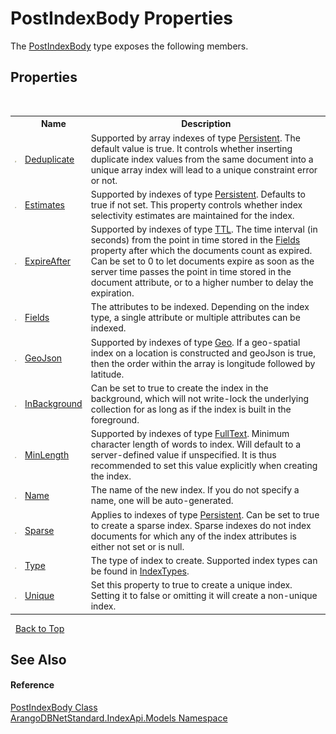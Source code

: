 # PostIndexBody Properties
 

The <a href="f5a253b1-a29a-4d26-d18f-bf7a5868277f">PostIndexBody</a> type exposes the following members.


## Properties
&nbsp;<table><tr><th></th><th>Name</th><th>Description</th></tr><tr><td>![Public property](media/pubproperty.gif "Public property")</td><td><a href="5cc8d832-5f1a-9c4a-eca2-20990ed18ab5">Deduplicate</a></td><td>
Supported by array indexes of type <a href="f19abab6-ea77-5c61-5ac3-a78c0858ad67">Persistent</a>. The default value is true. It controls whether inserting duplicate index values from the same document into a unique array index will lead to a unique constraint error or not.</td></tr><tr><td>![Public property](media/pubproperty.gif "Public property")</td><td><a href="7fbcd269-5b17-e33f-ef4b-7c8760275abc">Estimates</a></td><td>
Supported by indexes of type <a href="f19abab6-ea77-5c61-5ac3-a78c0858ad67">Persistent</a>. Defaults to true if not set. This property controls whether index selectivity estimates are maintained for the index.</td></tr><tr><td>![Public property](media/pubproperty.gif "Public property")</td><td><a href="88662ad2-728c-0bd1-8aeb-adce72539acd">ExpireAfter</a></td><td>
Supported by indexes of type <a href="216f4928-8de2-9a9d-1180-4f3de05b2a2e">TTL</a>. The time interval (in seconds) from the point in time stored in the <a href="3a08aa85-8e3c-47a5-5f42-70dafe40d251">Fields</a> property after which the documents count as expired. Can be set to 0 to let documents expire as soon as the server time passes the point in time stored in the document attribute, or to a higher number to delay the expiration.</td></tr><tr><td>![Public property](media/pubproperty.gif "Public property")</td><td><a href="3a08aa85-8e3c-47a5-5f42-70dafe40d251">Fields</a></td><td>
The attributes to be indexed. Depending on the index type, a single attribute or multiple attributes can be indexed.</td></tr><tr><td>![Public property](media/pubproperty.gif "Public property")</td><td><a href="e9455ae0-2bad-d5f0-8721-775dec6aff92">GeoJson</a></td><td>
Supported by indexes of type <a href="deb8b60d-171b-eec7-83d8-e0c8c984a1f6">Geo</a>. If a geo-spatial index on a location is constructed and geoJson is true, then the order within the array is longitude followed by latitude.</td></tr><tr><td>![Public property](media/pubproperty.gif "Public property")</td><td><a href="cbd1d4f3-8b56-d20a-ca2f-affc32b3306a">InBackground</a></td><td>
Can be set to true to create the index in the background, which will not write-lock the underlying collection for as long as if the index is built in the foreground.</td></tr><tr><td>![Public property](media/pubproperty.gif "Public property")</td><td><a href="9335722b-19d3-c3c3-a8ef-a757921f9086">MinLength</a></td><td>
Supported by indexes of type <a href="b01a7e25-6cea-5b51-c623-33ba102e63f2">FullText</a>. Minimum character length of words to index. Will default to a server-defined value if unspecified. It is thus recommended to set this value explicitly when creating the index.</td></tr><tr><td>![Public property](media/pubproperty.gif "Public property")</td><td><a href="1046f0d8-d174-1463-9c10-88619814d4f0">Name</a></td><td>
The name of the new index. If you do not specify a name, one will be auto-generated.</td></tr><tr><td>![Public property](media/pubproperty.gif "Public property")</td><td><a href="b5e779af-ba1e-621a-67a7-82f3efb71da5">Sparse</a></td><td>
Applies to indexes of type <a href="f19abab6-ea77-5c61-5ac3-a78c0858ad67">Persistent</a>. Can be set to true to create a sparse index. Sparse indexes do not index documents for which any of the index attributes is either not set or is null.</td></tr><tr><td>![Public property](media/pubproperty.gif "Public property")</td><td><a href="fa0c47aa-6e57-d681-479e-3ea25c0bc5b1">Type</a></td><td>
The type of index to create. Supported index types can be found in <a href="a0413491-8858-0a13-cda4-8a61e461320f">IndexTypes</a>.</td></tr><tr><td>![Public property](media/pubproperty.gif "Public property")</td><td><a href="dbacf33b-ecf7-465a-72fe-affaa5b8e911">Unique</a></td><td>
Set this property to true to create a unique index. Setting it to false or omitting it will create a non-unique index.</td></tr></table>&nbsp;
<a href="#postindexbody-properties">Back to Top</a>

## See Also


#### Reference
<a href="f5a253b1-a29a-4d26-d18f-bf7a5868277f">PostIndexBody Class</a><br /><a href="215740c9-85fc-74fa-998d-14b49b842d56">ArangoDBNetStandard.IndexApi.Models Namespace</a><br />